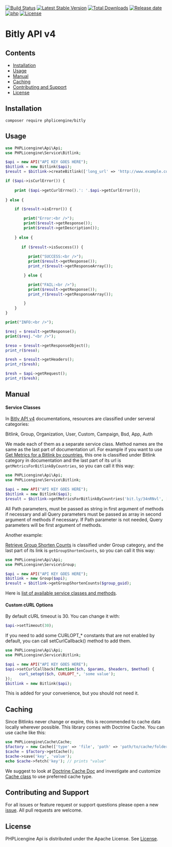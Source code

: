 [![Build Status](https://travis-ci.org/phplicengine/bitly.svg?branch=master)](https://travis-ci.org/phplicengine/bitly)
[![Latest Stable Version](https://img.shields.io/packagist/v/phplicengine/bitly?label=version)](https://packagist.org/packages/phplicengine/bitly)
[![Total Downloads](https://img.shields.io/packagist/dt/phplicengine/bitly?color=blue)](https://packagist.org/packages/phplicengine/bitly)
[![Release date](https://img.shields.io/github/release-date/phplicengine/bitly)](https://packagist.org/packages/phplicengine/bitly)
[![php](https://img.shields.io/packagist/php-v/phplicengine/bitly)](https://packagist.org/packages/phplicengine/bitly)
[![License](https://img.shields.io/packagist/l/phplicengine/bitly)](https://packagist.org/packages/phplicengine/bitly)

# Bitly API v4

## Contents

* [Installation](#installation)
* [Usage](#usage)
* [Manual](#manual)
* [Caching](#caching)
* [Contributing and Support](#contributing-and-support)
* [License](#license)

## Installation

```
composer require phplicengine/bitly
```

## Usage

```php
use PHPLicengine\Api\Api;
use PHPLicengine\Service\Bitlink;

$api = new API("API KEY GOES HERE");
$bitlink = new Bitlink($api);
$result = $bitlink->createBitlink(['long_url' => 'http://www.example.com']);

if ($api->isCurlError()) {
    
    print ($api->getCurlErrno().': '.$api->getCurlError());
    
} else {

    if ($result->isError()) {

        print("Error:<br />");
        print($result->getResponse());
        print($result->getDescription());
    
    } else {
    
       if ($result->isSuccess()) {
        
          print("SUCCESS:<br />");
          print($result->getResponse());
          print_r($result->getResponseArray());

        } else {

          print("FAIL:<br />");
          print($result->getResponse());
          print_r($result->getResponseArray());

        }
    }
}

print("INFO:<br />");

$resj = $result->getResponse();
print($resj."<br />");

$reso = $result->getResponseObject();
print_r($reso);

$resh = $result->getHeaders();
print_r($resh);

$resh = $api->getRequest();
print_r($resh);
```

## Manual

#### Service Classes

In [Bitly API v4](https://dev.bitly.com/v4/) documentations, resources are classified under serveral categories:

Bitlink, Group, Organization, User, Custom, Campaign, Bsd, App, Auth

We made each of them as a separate service class. Method names are the same as the last part of documentation url. For
example if you want to
use [Get Metrics for a Bitlink by countries](https://dev.bitly.com/v4/#operation/getMetricsForBitlinkByCountries), this
one is classified under Bitlink category in documentation and the last part of its url
is `getMetricsForBitlinkByCountries`, so you can call it this way:

```php
use PHPLicengine\Api\Api;
use PHPLicengine\Service\Bitlink;

$api = new API("API KEY GOES HERE");
$bitlink = new Bitlink($api);
$result = $bitlink->getMetricsForBitlinkByCountries('bit.ly/34nRNvl', ['unit' => 'day', 'units' => -1]);
```

All Path parameters, must be passed as string in first argument of methods if necessary and all Query parameters must be
passed as array in second argument of methods if necessary. If Path parameter is not needed, Query parameters will be
first argument of methods.

Another example:

[Retrieve Group Shorten Counts](https://dev.bitly.com/v4/#operation/getGroupShortenCounts) is classified under Group
category, and the last part of its link is `getGroupShortenCounts`, so you can call it this way:

```php
use PHPLicengine\Api\Api;
use PHPLicengine\Service\Group;

$api = new API("API KEY GOES HERE");
$bitlink = new Group($api);
$result = $bitlink->getGroupShortenCounts($group_guid);
```

Here is [list of available service classes and methods](Services.md).

#### Custom cURL Options

By default cURL timeout is 30. You can change it with:

```php
$api->setTimeout(30);
```

If you need to add some CURLOPT_* constants that are not enabled by default, you can call setCurlCallback() method to
add them.

```php
use PHPLicengine\Api\Api;
use PHPLicengine\Service\Bitlink;

$api = new API("API KEY GOES HERE");
$api->setCurlCallback(function($ch, $params, $headers, $method) { 
      curl_setopt($ch, CURLOPT_*, 'some value'); 
}); 
$bitlink = new Bitlink($api);
```

This is added for your convenience, but you should not need it.

## Caching

Since Bitlinks never change or expire, this is recommended to cache data locally wherever possible. This library comes
with Doctrine Cache. You can use cache like this:

```php
use PHPLicengine\Cache\Cache;
$factory = new Cache(['type' => 'file', 'path' => 'path/to/cache/folder']);
$cache = $factory->getCache();
$cache->save('key', 'value');
echo $cache->fetch('key'); // prints "value"
```

We suggest to look at [Doctrine Cache Doc](https://www.doctrine-project.org/projects/doctrine-cache/en/1.8/index.html)
and investigate and customize [Cache class](lib/PHPLicengine/Cache.php) to use preferred cache type.

## Contributing and Support

For all issues or feature request or support questions please open a
new [issue](https://github.com/phplicengine/bitly/issues). All pull requests are welcome.

## License

PHPLicengine Api is distributed under the Apache License. See [License](LICENSE).
